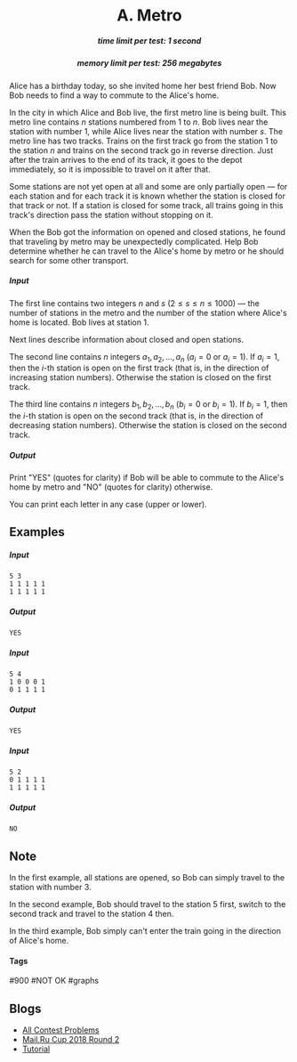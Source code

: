 <h1 style='text-align: center;'> A. Metro</h1>

<h5 style='text-align: center;'>time limit per test: 1 second</h5>
<h5 style='text-align: center;'>memory limit per test: 256 megabytes</h5>

Alice has a birthday today, so she invited home her best friend Bob. Now Bob needs to find a way to commute to the Alice's home.

In the city in which Alice and Bob live, the first metro line is being built. This metro line contains $n$ stations numbered from $1$ to $n$. Bob lives near the station with number $1$, while Alice lives near the station with number $s$. The metro line has two tracks. Trains on the first track go from the station $1$ to the station $n$ and trains on the second track go in reverse direction. Just after the train arrives to the end of its track, it goes to the depot immediately, so it is impossible to travel on it after that.

Some stations are not yet open at all and some are only partially open — for each station and for each track it is known whether the station is closed for that track or not. If a station is closed for some track, all trains going in this track's direction pass the station without stopping on it.

When the Bob got the information on opened and closed stations, he found that traveling by metro may be unexpectedly complicated. Help Bob determine whether he can travel to the Alice's home by metro or he should search for some other transport.

##### Input

The first line contains two integers $n$ and $s$ ($2 \le s \le n \le 1000$) — the number of stations in the metro and the number of the station where Alice's home is located. Bob lives at station $1$.

Next lines describe information about closed and open stations.

The second line contains $n$ integers $a_1, a_2, \ldots, a_n$ ($a_i = 0$ or $a_i = 1$). If $a_i = 1$, then the $i$-th station is open on the first track (that is, in the direction of increasing station numbers). Otherwise the station is closed on the first track.

The third line contains $n$ integers $b_1, b_2, \ldots, b_n$ ($b_i = 0$ or $b_i = 1$). If $b_i = 1$, then the $i$-th station is open on the second track (that is, in the direction of decreasing station numbers). Otherwise the station is closed on the second track.

##### Output

Print "YES" (quotes for clarity) if Bob will be able to commute to the Alice's home by metro and "NO" (quotes for clarity) otherwise.

You can print each letter in any case (upper or lower).

## Examples

##### Input


```text
5 3  
1 1 1 1 1  
1 1 1 1 1  

```
##### Output


```text
YES  

```
##### Input


```text
5 4  
1 0 0 0 1  
0 1 1 1 1  

```
##### Output


```text
YES  

```
##### Input


```text
5 2  
0 1 1 1 1  
1 1 1 1 1  

```
##### Output


```text
NO  

```
## Note

In the first example, all stations are opened, so Bob can simply travel to the station with number $3$.

In the second example, Bob should travel to the station $5$ first, switch to the second track and travel to the station $4$ then.

In the third example, Bob simply can't enter the train going in the direction of Alice's home.



#### Tags 

#900 #NOT OK #graphs 

## Blogs
- [All Contest Problems](../Mail.Ru_Cup_2018_Round_2.md)
- [Mail.Ru Cup 2018 Round 2](../blogs/Mail.Ru_Cup_2018_Round_2.md)
- [Tutorial](../blogs/Tutorial.md)
